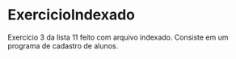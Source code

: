 # ExercicioIndexado
Exercício 3 da lista 11 feito com arquivo indexado. Consiste em um programa de cadastro de alunos.
